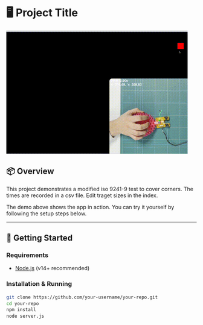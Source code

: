 # 🖥️ Project Title

![Demo](demo.gif)

## 📦 Overview

This project demonstrates a modified iso 9241-9 test to cover corners. The times are recorded in a csv file. Edit traget sizes in the index.


The demo above shows the app in action. You can try it yourself by following the setup steps below.

---

## 🚀 Getting Started

### Requirements
- [Node.js](https://nodejs.org/) (v14+ recommended)

### Installation & Running

```bash
git clone https://github.com/your-username/your-repo.git
cd your-repo
npm install
node server.js
